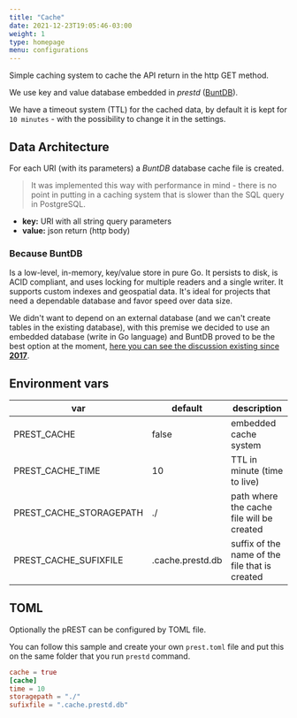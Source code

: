 ```yaml
---
title: "Cache"
date: 2021-12-23T19:05:46-03:00
weight: 1
type: homepage
menu: configurations
---
```


Simple caching system to cache the API return in the http GET method.

We use key and value database embedded in _prestd_ ([BuntDB](https://github.com/tidwall/buntdb)).

We have a timeout system (TTL) for the cached data, by default it is kept for `10 minutes` - with the possibility to change it in the settings.

## Data Architecture

For each URI (with its parameters) a _BuntDB_ database cache file is created.

> It was implemented this way with performance in mind - there is no point in putting in a caching system that is slower than the SQL query in PostgreSQL.

- **key:** URI with all string query parameters
- **value:** json return (http body)

### Because BuntDB

Is a low-level, in-memory, key/value store in pure Go. It persists to disk, is ACID compliant, and uses locking for multiple readers and a single writer. It supports custom indexes and geospatial data. It's ideal for projects that need a dependable database and favor speed over data size.

We didn't want to depend on an external database (and we can't create tables in the existing database), with this premise we decided to use an embedded database (write in Go language) and BuntDB proved to be the best option at the moment, [here you can see the discussion existing since **2017**](https://github.com/prest/prest/issues/112).

## Environment vars

| var | default | description |
| --- | --- | --- |
| PREST\_CACHE | false | embedded cache system |
| PREST\_CACHE_TIME | 10 | TTL in minute (time to live) |
| PREST\_CACHE_STORAGEPATH | ./ | path where the cache file will be created |
| PREST\_CACHE_SUFIXFILE | .cache.prestd.db | suffix of the name of the file that is created |

## TOML

Optionally the pREST can be configured by TOML file.

You can follow this sample and create your own `prest.toml` file and put this on the same folder that you run `prestd` command.

```toml
cache = true
[cache]
time = 10
storagepath = "./"
sufixfile = ".cache.prestd.db"
```
